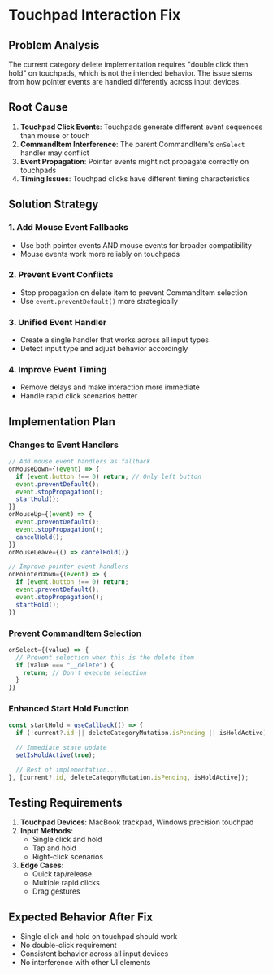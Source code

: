 # Touchpad Interaction Fix

## Problem Analysis

The current category delete implementation requires "double click then hold" on touchpads, which is not the intended behavior. The issue stems from how pointer events are handled differently across input devices.

## Root Cause

1. **Touchpad Click Events**: Touchpads generate different event sequences than mouse or touch
2. **CommandItem Interference**: The parent CommandItem's `onSelect` handler may conflict
3. **Event Propagation**: Pointer events might not propagate correctly on touchpads
4. **Timing Issues**: Touchpad clicks have different timing characteristics

## Solution Strategy

### 1. Add Mouse Event Fallbacks
- Use both pointer events AND mouse events for broader compatibility
- Mouse events work more reliably on touchpads

### 2. Prevent Event Conflicts
- Stop propagation on delete item to prevent CommandItem selection
- Use `event.preventDefault()` more strategically

### 3. Unified Event Handler
- Create a single handler that works across all input types
- Detect input type and adjust behavior accordingly

### 4. Improve Event Timing
- Remove delays and make interaction more immediate
- Handle rapid click scenarios better

## Implementation Plan

### Changes to Event Handlers

```typescript
// Add mouse event handlers as fallback
onMouseDown={(event) => {
  if (event.button !== 0) return; // Only left button
  event.preventDefault();
  event.stopPropagation();
  startHold();
}}
onMouseUp={(event) => {
  event.preventDefault();
  event.stopPropagation();
  cancelHold();
}}
onMouseLeave={() => cancelHold()}

// Improve pointer event handlers
onPointerDown={(event) => {
  if (event.button !== 0) return;
  event.preventDefault();
  event.stopPropagation();
  startHold();
}}
```

### Prevent CommandItem Selection

```typescript
onSelect={(value) => {
  // Prevent selection when this is the delete item
  if (value === "__delete") {
    return; // Don't execute selection
  }
}}
```

### Enhanced Start Hold Function

```typescript
const startHold = useCallback(() => {
  if (!current?.id || deleteCategoryMutation.isPending || isHoldActive) return;

  // Immediate state update
  setIsHoldActive(true);

  // Rest of implementation...
}, [current?.id, deleteCategoryMutation.isPending, isHoldActive]);
```

## Testing Requirements

1. **Touchpad Devices**: MacBook trackpad, Windows precision touchpad
2. **Input Methods**:
   - Single click and hold
   - Tap and hold
   - Right-click scenarios
3. **Edge Cases**:
   - Quick tap/release
   - Multiple rapid clicks
   - Drag gestures

## Expected Behavior After Fix

- Single click and hold on touchpad should work
- No double-click requirement
- Consistent behavior across all input devices
- No interference with other UI elements

